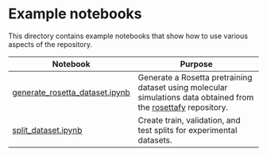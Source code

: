 # Example notebooks

This directory contains example notebooks that show how to use various aspects of the repository.

| Notebook                                                         | Purpose                                                                                                                               |
|------------------------------------------------------------------|---------------------------------------------------------------------------------------------------------------------------------------|
| [generate_rosetta_dataset.ipynb](generate_rosetta_dataset.ipynb) | Generate a Rosetta pretraining dataset using molecular simulations data obtained from the [rosettafy](https://github.com) repository. |
| [split_dataset.ipynb](split_dataset.ipynb)                       | Create train, validation, and test splits for experimental datasets.                                                                  |
